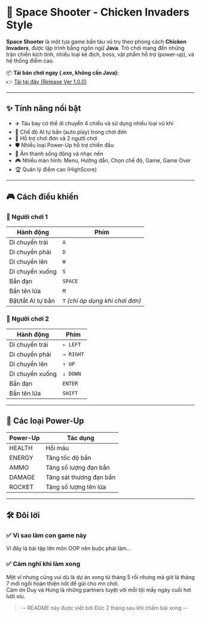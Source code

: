 # 🌌 Space Shooter - Chicken Invaders Style

**Space Shooter** là một tựa game bắn tàu vũ trụ theo phong cách **Chicken Invaders**, được lập trình bằng ngôn ngữ **Java**. Trò chơi mang đến những trận chiến kịch tính, nhiều loại kẻ địch, boss, vật phẩm hỗ trợ (power-up), và hệ thống điểm cao.

📦 **Tải bản chơi ngay (.exe, không cần Java):**  
👉 [Tải tại đây (Release Ver 1.0.0)](https://github.com/sduyy/Ban-Ga/releases/tag/Ver1.0.0)

---

## ✨ Tính năng nổi bật

- ✈️ Tàu bay có thể di chuyển 4 chiều và sử dụng nhiều loại vũ khí
- 🧠 Chế độ AI tự bắn (auto play) trong chơi đơn
- 👥 Hỗ trợ chơi đơn và 2 người chơi
- 🛡️ Nhiều loại Power-Up hỗ trợ chiến đấu
- 🎵 Âm thanh sống động và nhạc nền
- 🎮 Nhiều màn hình: Menu, Hướng dẫn, Chọn chế độ, Game, Game Over
- 🏆 Quản lý điểm cao (HighScore)

---

## 🎮 Cách điều khiển

### 👤 Người chơi 1
| Hành động           | Phím          |
|---------------------|---------------|
| Di chuyển trái      | `A`           |
| Di chuyển phải      | `D`           |
| Di chuyển lên       | `W`           |
| Di chuyển xuống     | `S`           |
| Bắn đạn             | `SPACE`       |
| Bắn tên lửa         | `M`           |
| Bật/tắt AI tự bắn   | `T` *(chỉ áp dụng khi chơi đơn)* |

### 👥 Người chơi 2
| Hành động           | Phím          |
|---------------------|---------------|
| Di chuyển trái      | `← LEFT`      |
| Di chuyển phải      | `→ RIGHT`     |
| Di chuyển lên       | `↑ UP`        |
| Di chuyển xuống     | `↓ DOWN`      |
| Bắn đạn             | `ENTER`       |
| Bắn tên lửa         | `SHIFT`       |

---

## 🎁 Các loại Power-Up

| Power-Up   | Tác dụng                   |
|------------|----------------------------|
| HEALTH     | Hồi máu                    |
| ENERGY     | Tăng tốc độ bắn            |
| AMMO       | Tăng số lượng đạn bắn      |
| DAMAGE     | Tăng sát thương đạn bắn    |
| ROCKET     | Tăng số lượng tên lửa      |

---

## 🛠 Đôi lời

### ✅ Vì sao làm con game này
Vì đây là bài tập lớn môn OOP nên buộc phải làm...

### ✅ Cảm nghĩ khi làm xong
Mệt vl nhưng cũng vui dù là dự án xong từ tháng 5 rồi nhưng mà giờ là tháng 7 mới ngồi hoàn thiện nốt để gửi cho mn chơi.  
Cảm ơn Duy và Hưng là những partners tuyệt vời mỗi tội mấy ngày cuối hơi lười xíu.

> -- README này được viết bởi Đức 2 tháng sau khi chấm bài xong --

